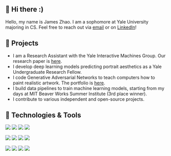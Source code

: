 ## 👋 Hi there :)
Hello, my name is James Zhao. I am a sophomore at Yale University majoring in CS. Feel free to reach out via [email](mailto:jamesjdzhao@gmail.com) or on [LinkedIn](https://www.linkedin.com/in/jd-zhao/)!

## 🌱 Projects
* I am a Research Assistant with the Yale Interactive Machines Group. Our research paper is [here](https://arxiv.org/abs/2012.12336).
* I develop deep learning models predicting portrait aesthetics as a Yale Undergraduate Research Fellow.
* I code Generative Adversarial Networks to teach computers how to paint realistic artwork. The portfolio is [here](https://drive.google.com/drive/folders/1GKu54rYu8VgUWHUUehP1eEB96tCP5YIe).
* I build data pipelines to train machine learning models, starting from my days at MIT Beaver Works Summer Institute (3rd place winner).
* I contribute to various independent and open-source projects. 

## 🔧 Technologies & Tools
![](https://img.shields.io/badge/Code-Python-blue?style=flat-square&logo=django&logoColor=white)
![](https://img.shields.io/badge/Code-Java-blue?style=flat-square&logo=django&logoColor=white)
![](https://img.shields.io/badge/Code-SQL-blue?style=flat-square&logo=django&logoColor=white)
![](https://img.shields.io/badge/Code-R-blue?style=flat-square&logo=django&logoColor=white)

![](https://img.shields.io/badge/Library-Scikit-Learn-re?style=flat-square&logo=django&logoColor=whited)
![](https://img.shields.io/badge/Library-PyTorch-red?style=flat-square&logo=django&logoColor=white)
![](https://img.shields.io/badge/Library-Pandas-red?style=flat-square&logo=django&logoColor=white)
![](https://img.shields.io/badge/Library-NumPy-red?style=flat-square&logo=django&logoColor=white)

![](https://img.shields.io/badge/Skills-AWS-green?style=flat-square&logo=django&logoColor=white)
![](https://img.shields.io/badge/Skills-Docker-green?style=flat-square&logo=django&logoColor=white)
![](https://img.shields.io/badge/Skills-Kubernetes-green?style=flat-square&logo=django&logoColor=white)
![](https://img.shields.io/badge/Skills-RESTful%20API-green?style=flat-square&logo=django&logoColor=white)
